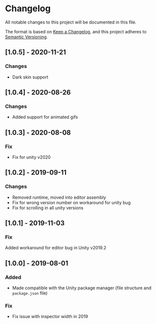 # Changelog

All notable changes to this project will be documented in this file.

The format is based on [Keep a Changelog](https://keepachangelog.com/en/1.0.0/),
and this project adheres to [Semantic Versioning](https://semver.org/spec/v2.0.0.html).

## [1.0.5] - 2020-11-21

### Changes

* Dark skin support

## [1.0.4] - 2020-08-26

### Changes

* Added support for animated gifs

## [1.0.3] - 2020-08-08

### Fix

* Fix for unity v2020

## [1.0.2] - 2019-09-11

### Changes

* Removed runtime, moved into editor assembly
* Fix for wrong version number on workaround for unity bug
* Fix for scrolling in all unity versions

## [1.0.1] - 2019-11-03

### Fix

Added workaround for editor bug in Unity v2019.2

## [1.0.0] - 2019-08-01

### Added
- Made compatible with the Unity package manager (file structure and `package.json` file)

### Fix
- Fix issue with inspector width in 2019
